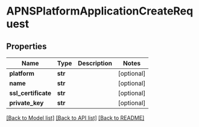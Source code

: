 # APNSPlatformApplicationCreateRequest

## Properties
Name | Type | Description | Notes
------------ | ------------- | ------------- | -------------
**platform** | **str** |  | [optional] 
**name** | **str** |  | [optional] 
**ssl_certificate** | **str** |  | [optional] 
**private_key** | **str** |  | [optional] 

[[Back to Model list]](../README.md#documentation-for-models) [[Back to API list]](../README.md#documentation-for-api-endpoints) [[Back to README]](../README.md)

